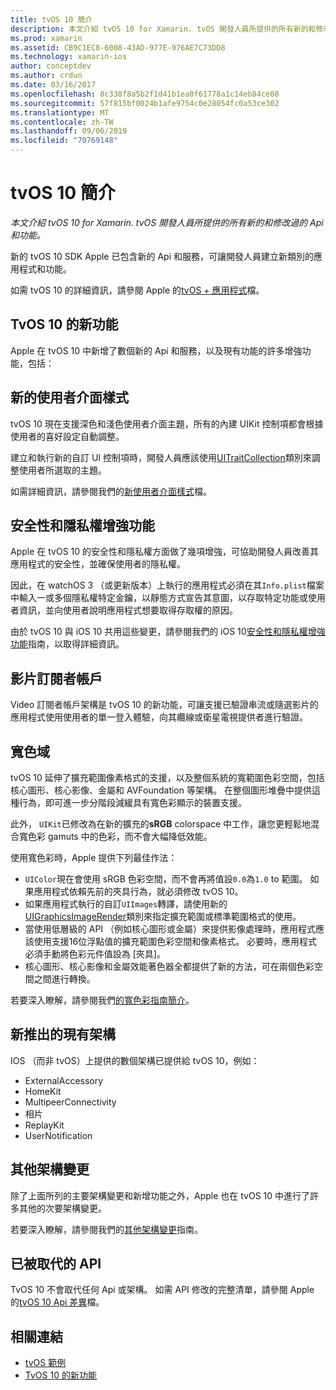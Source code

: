 ```yaml
---
title: tvOS 10 簡介
description: 本文介紹 tvOS 10 for Xamarin. tvOS 開發人員所提供的所有新的和修改過的 Api 和功能。
ms.prod: xamarin
ms.assetid: CB9C1EC8-6008-43AD-977E-976AE7C73DD8
ms.technology: xamarin-ios
author: conceptdev
ms.author: crdun
ms.date: 03/16/2017
ms.openlocfilehash: 8c338f8a5b2f1d41b1ea0f61778a1c14eb84ce08
ms.sourcegitcommit: 57f815bf0024b1afe9754c0e28054fc0a53ce302
ms.translationtype: MT
ms.contentlocale: zh-TW
ms.lasthandoff: 09/06/2019
ms.locfileid: "70769148"
---
```

# <a name="introduction-to-tvos-10"></a>tvOS 10 簡介

_本文介紹 tvOS 10 for Xamarin. tvOS 開發人員所提供的所有新的和修改過的 Api 和功能。_

新的 tvOS 10 SDK Apple 已包含新的 Api 和服務，可讓開發人員建立新類別的應用程式和功能。 

如需 tvOS 10 的詳細資訊，請參閱 Apple 的[tvOS + 應用程式](https://developer.apple.com/tvos/)檔。

## <a name="whats-new-in-tvos-10"></a>TvOS 10 的新功能

Apple 在 tvOS 10 中新增了數個新的 Api 和服務，以及現有功能的許多增強功能，包括：

## <a name="new-user-interface-styles"></a>新的使用者介面樣式

tvOS 10 現在支援深色和淺色使用者介面主題，所有的內建 UIKit 控制項都會根據使用者的喜好設定自動調整。

建立和執行新的自訂 UI 控制項時，開發人員應該使用[UITraitCollection](https://developer.apple.com/reference/uikit/uitraitcollection)類別來調整使用者所選取的主題。

如需詳細資訊，請參閱我們的[新使用者介面樣式](~/ios/tvos/platform/user-interface-styles.md)檔。

## <a name="security-and-privacy-enhancements"></a>安全性和隱私權增強功能

Apple 在 tvOS 10 的安全性和隱私權方面做了幾項增強，可協助開發人員改善其應用程式的安全性，並確保使用者的隱私權。

因此，在 watchOS 3 （或更新版本）上執行的應用程式必須在其`Info.plist`檔案中輸入一或多個隱私權特定金鑰，以靜態方式宣告其意圖，以存取特定功能或使用者資訊，並向使用者說明應用程式想要取得存取權的原因。

由於 tvOS 10 與 iOS 10 共用這些變更，請參閱我們的 iOS 10[安全性和隱私權增強功能](~/ios/app-fundamentals/security-privacy.md)指南，以取得詳細資訊。

## <a name="video-subscriber-account"></a>影片訂閱者帳戶

Video 訂閱者帳戶架構是 tvOS 10 的新功能，可讓支援已驗證串流或隨選影片的應用程式使用使用者的單一登入體驗，向其纜線或衛星電視提供者進行驗證。

<!--To find out more, please see our [Video Subscriber Account](~/ios/platform-features/introduction-to-ios10/video-subscriber-account/) guide.-->

## <a name="wide-color"></a>寬色域

tvOS 10 延伸了擴充範圍像素格式的支援，以及整個系統的寬範圍色彩空間，包括核心圖形、核心影像、金屬和 AVFoundation 等架構。 在整個圖形堆疊中提供這種行為，即可進一步分階段減緩具有寬色彩顯示的裝置支援。

此外， `UIKit`已修改為在新的擴充的**sRGB** colorspace 中工作，讓您更輕鬆地混合寬色彩 gamuts 中的色彩，而不會大幅降低效能。

使用寬色彩時，Apple 提供下列最佳作法：

- `UIColor`現在會使用 sRGB 色彩空間，而不會再將值設`0.0`為`1.0` to 範圍。 如果應用程式依賴先前的夾具行為，就必須修改 tvOS 10。
- 如果應用程式執行的自訂`UIImages`轉譯，請使用新的[UIGraphicsImageRender](https://developer.apple.com/reference/uikit/uigraphicsimagerenderer)類別來指定擴充範圍或標準範圍格式的使用。
- 當使用低層級的 API （例如核心圖形或金屬）來提供影像處理時，應用程式應該使用支援16位浮點值的擴充範圍色彩空間和像素格式。 必要時，應用程式必須手動將色彩元件值設為 [夾具]。
- 核心圖形、核心影像和金屬效能著色器全都提供了新的方法，可在兩個色彩空間之間進行轉換。

若要深入瞭解，請參閱我們[的寬色彩指南簡介](~/ios/platform/wide-color.md)。

## <a name="newly-available-existing-frameworks"></a>新推出的現有架構

IOS （而非 tvOS）上提供的數個架構已提供給 tvOS 10，例如：

- ExternalAccessory
- HomeKit
- MultipeerConnectivity
- 相片
- ReplayKit
- UserNotification

## <a name="additional-framework-changes"></a>其他架構變更

除了上面所列的主要架構變更和新增功能之外，Apple 也在 tvOS 10 中進行了許多其他的次要架構變更。

若要深入瞭解，請參閱我們的[其他架構變更](~/ios/tvos/platform/introduction-to-tvos10/additional-framework-changes.md)指南。

## <a name="deprecated-apis"></a>已被取代的 API

TvOS 10 不會取代任何 Api 或架構。 如需 API 修改的完整清單，請參閱 Apple 的[tvOS 10 Api 差異](https://developer.apple.com/library/prerelease/content/releasenotes/General/tvOS10APIDiffs/index.html)檔。

## <a name="related-links"></a>相關連結

- [tvOS 範例](https://docs.microsoft.com/samples/browse/?products=xamarin&term=Xamarin.iOS+tvOS)
- [TvOS 10 的新功能](https://developer.apple.com/library/prerelease/content/releasenotes/General/WhatsNewinTVOS/Articles/tvOS10.html#//apple_ref/doc/uid/TP40017259-SW1)
